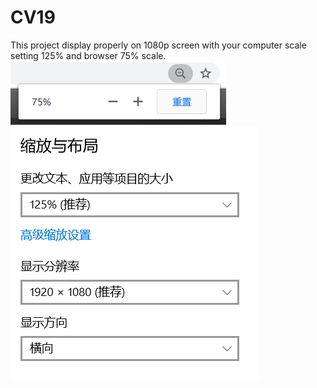 # CV19
This project display properly on 1080p screen with your computer scale setting 125% and browser 75% scale.
![image](https://github.com/sjtuhuoda/CV19/raw/master/readme_pic/browser_setting.png)
![image](https://github.com/sjtuhuoda/CV19/raw/master/readme_pic/computer_setting.PNG)
